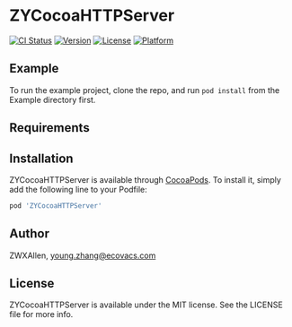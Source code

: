 # ZYCocoaHTTPServer

[![CI Status](https://img.shields.io/travis/ZWXAllen/ZYCocoaHTTPServer.svg?style=flat)](https://travis-ci.org/ZWXAllen/ZYCocoaHTTPServer)
[![Version](https://img.shields.io/cocoapods/v/ZYCocoaHTTPServer.svg?style=flat)](https://cocoapods.org/pods/ZYCocoaHTTPServer)
[![License](https://img.shields.io/cocoapods/l/ZYCocoaHTTPServer.svg?style=flat)](https://cocoapods.org/pods/ZYCocoaHTTPServer)
[![Platform](https://img.shields.io/cocoapods/p/ZYCocoaHTTPServer.svg?style=flat)](https://cocoapods.org/pods/ZYCocoaHTTPServer)

## Example

To run the example project, clone the repo, and run `pod install` from the Example directory first.

## Requirements

## Installation

ZYCocoaHTTPServer is available through [CocoaPods](https://cocoapods.org). To install
it, simply add the following line to your Podfile:

```ruby
pod 'ZYCocoaHTTPServer'
```

## Author

ZWXAllen, young.zhang@ecovacs.com

## License

ZYCocoaHTTPServer is available under the MIT license. See the LICENSE file for more info.
